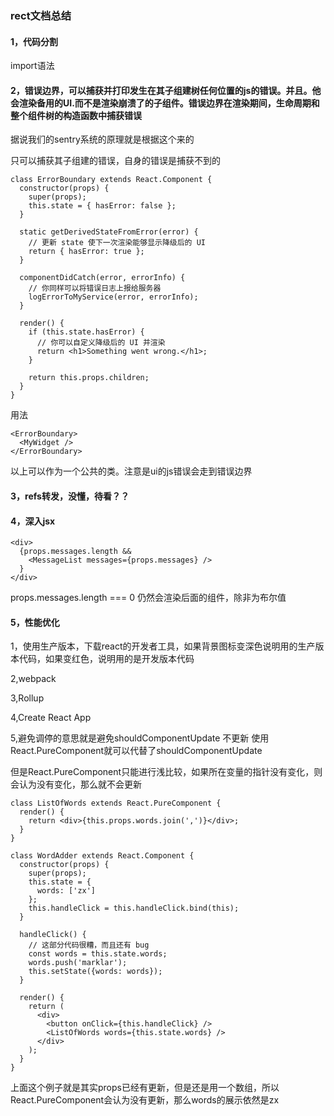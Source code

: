 <!--
 * @Description: react总结
 * @Author: xiao.zhang
 * @Date: 2020-09-03 16:36:39
 * @LastEditors: xiao.zhang
 * @LastEditTime: 2020-09-04 14:51:57
-->
### rect文档总结
#### 1，代码分割
import语法

#### 2，错误边界，可以捕获并打印发生在其子组建树任何位置的js的错误。并且。他会渲染备用的UI.而不是渲染崩溃了的子组件。错误边界在渲染期间，生命周期和整个组件树的构造函数中捕获错误

据说我们的sentry系统的原理就是根据这个来的

只可以捕获其子组建的错误，自身的错误是捕获不到的
```
class ErrorBoundary extends React.Component {
  constructor(props) {
    super(props);
    this.state = { hasError: false };
  }

  static getDerivedStateFromError(error) {
    // 更新 state 使下一次渲染能够显示降级后的 UI
    return { hasError: true };
  }

  componentDidCatch(error, errorInfo) {
    // 你同样可以将错误日志上报给服务器
    logErrorToMyService(error, errorInfo);
  }

  render() {
    if (this.state.hasError) {
      // 你可以自定义降级后的 UI 并渲染
      return <h1>Something went wrong.</h1>;
    }

    return this.props.children; 
  }
}
```
用法
```
<ErrorBoundary>
  <MyWidget />
</ErrorBoundary>
```
以上可以作为一个公共的类。注意是ui的js错误会走到错误边界

#### 3，refs转发，没懂，待看？？

#### 4，深入jsx
```
<div>
  {props.messages.length &&
    <MessageList messages={props.messages} />
  }
</div>
```
props.messages.length === 0 仍然会渲染后面的组件，除非为布尔值

#### 5，性能优化
1，使用生产版本，下载react的开发者工具，如果背景图标变深色说明用的生产版本代码，如果变红色，说明用的是开发版本代码

2,webpack

3,Rollup

4,Create React App

5,避免调停的意思就是避免shouldComponentUpdate 不更新
使用React.PureComponent就可以代替了shouldComponentUpdate

但是React.PureComponent只能进行浅比较，如果所在变量的指针没有变化，则会认为没有变化，那么就不会更新

```
class ListOfWords extends React.PureComponent {
  render() {
    return <div>{this.props.words.join(',')}</div>;
  }
}

class WordAdder extends React.Component {
  constructor(props) {
    super(props);
    this.state = {
      words: ['zx']
    };
    this.handleClick = this.handleClick.bind(this);
  }

  handleClick() {
    // 这部分代码很糟，而且还有 bug
    const words = this.state.words;
    words.push('marklar');
    this.setState({words: words});
  }

  render() {
    return (
      <div>
        <button onClick={this.handleClick} />
        <ListOfWords words={this.state.words} />
      </div>
    );
  }
}
```
上面这个例子就是其实props已经有更新，但是还是用一个数组，所以React.PureComponent会认为没有更新，那么words的展示依然是zx


